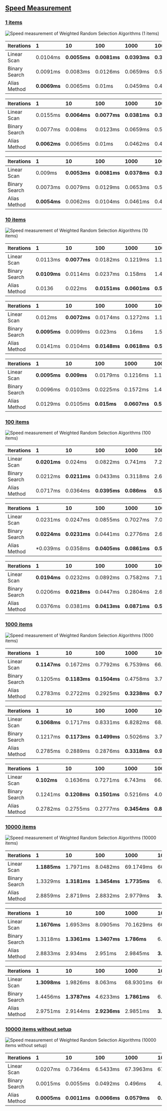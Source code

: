 ## <a id="speed-measurement" href="#speed-measurement"> Speed Measurement </a>

### <a id="1-items" href="#1-items"> 1 items </a>

![Speed measurement of Weighted Random Selection Algorithms  (1 items)](https://user-images.githubusercontent.com/13536348/127739858-60f05a16-6e3b-42f6-b7f2-b4b106eb3dfa.png)

|Iterations|1|10|100|1000|10000|
|:--|:--|:--|:--|:--|:--|
|Linear Scan|0.0104ms|**0.0055ms**|**0.0081ms**|**0.0393ms**|**0.3408ms**|
|Binary Search|0.0091ms|0.0083ms|0.0126ms|0.0659ms|0.5944ms|
|Alias Method|**0.0069ms**|0.0065ms|0.01ms|0.0459ms|0.4094ms|

|Iterations|1|10|100|1000|10000|
|:--|:--|:--|:--|:--|:--|
|Linear Scan|0.0155ms|**0.0064ms**|**0.0077ms**|**0.0381ms**|**0.353ms**|
|Binary Search|0.0077ms|0.008ms|0.0123ms|0.0659ms|0.5919ms|
|Alias Method|**0.0062ms**|0.0065ms|0.01ms|0.0462ms|0.41ms|

|Iterations|1|10|100|1000|10000|
|:--|:--|:--|:--|:--|:--|
|Linear Scan|0.009ms|**0.0053ms**|**0.0081ms**|**0.0378ms**|**0.3388ms**|
|Binary Search|0.0073ms|0.0079ms|0.0129ms|0.0653ms|0.5927ms|
|Alias Method|**0.0054ms**|0.0062ms|0.0104ms|0.0461ms|0.4194ms|


### <a id="10-items" href="#10-items"> 10 items </a>

![Speed measurement of Weighted Random Selection Algorithms  (10 items)](https://user-images.githubusercontent.com/13536348/127739862-bddbf2d2-6075-4d4e-bfc7-9ccd2f8fdbb3.png)

|Iterations|1|10|100|1000|10000|
|:--|:--|:--|:--|:--|:--|
|Linear Scan|0.0113ms|**0.0077ms**|0.0182ms|0.1219ms|1.19ms|
|Binary Search|**0.0109ms**|0.0114ms|0.0237ms|0.158ms|1.4975ms|
|Alias Method|0.0136|0.022ms|**0.0151ms**|**0.0601ms**|**0.5041ms**|

|Iterations|1|10|100|1000|10000|
|:--|:--|:--|:--|:--|:--|
|Linear Scan|0.012ms|**0.0072ms**|0.0174ms|0.1272ms|1.1738ms|
|Binary Search|**0.0095ms**|0.0099ms|0.023ms|0.16ms|1.5503ms|
|Alias Method|0.0141ms|0.0104ms|**0.0148ms**|**0.0618ms**|**0.5235ms**|

|Iterations|1|10|100|1000|10000|
|:--|:--|:--|:--|:--|:--|
|Linear Scan|**0.0095ms**|**0.009ms**|0.0179ms|0.1216ms|1.1503ms|
|Binary Search|0.0096ms|0.0103ms|0.0225ms|0.1572ms|1.4991ms|
|Alias Method|0.0129ms|0.0105ms|**0.015ms**|**0.0607ms**|**0.5176ms**|

### <a id="100-items" href="#100-items"> 100 items </a>

![Speed measurement of Weighted Random Selection Algorithms  (100 items)](https://user-images.githubusercontent.com/13536348/127739863-d9a3338b-1a40-45bb-a292-9330b9414561.png)

|Iterations|1|10|100|1000|10000|
|:--|:--|:--|:--|:--|:--|
|Linear Scan|**0.0201ms**|0.024ms|0.0822ms|0.741ms|7.2211ms|
|Binary Search|0.0212ms|**0.0211ms**|0.0433ms|0.3118ms|2.6434ms|
|Alias Method|0.0717ms|0.0364ms|**0.0395ms**|**0.086ms**|**0.5462ms**|

|Iterations|1|10|100|1000|10000|
|:--|:--|:--|:--|:--|:--|
|Linear Scan|0.0231ms|0.0247ms|0.0855ms|0.7027ms|7.0025ms|
|Binary Search|**0.0224ms**|**0.0231ms**|0.0441ms|0.2776ms|2.6521ms|
|Alias Method|*0.039ms|0.0358ms|**0.0405ms**|**0.0861ms**|**0.5561ms**|

|Iterations|1|10|100|1000|10000|
|:--|:--|:--|:--|:--|:--|
|Linear Scan|**0.0194ms**|0.0232ms|0.0892ms|0.7582ms|7.1886ms|
|Binary Search|0.0206ms|**0.0218ms**|0.0447ms|0.2804ms|2.6375ms|
|Alias Method|0.0376ms|0.0381ms|**0.0413ms**|**0.0871ms**|**0.5728ms**|

### <a id="1000-items" href="#1000-items"> 1000 items </a>

![Speed measurement of Weighted Random Selection Algorithms  (1000 items)](https://user-images.githubusercontent.com/13536348/127739880-c2da6789-126b-4d8b-8182-f3ee8f9936d5.png)

|Iterations|1|10|100|1000|10000|
|:--|:--|:--|:--|:--|:--|
|Linear Scan|**0.1147ms**|0.1672ms|0.7792ms|6.7539ms|66.8329ms|
|Binary Search|0.1205ms|**0.1183ms**|**0.1504ms**|0.4758ms|3.7755ms|
|Alias Method|0.2783ms|0.2722ms|0.2925ms|**0.3238ms**|**0.7824ms**|

|Iterations|1|10|100|1000|10000|
|:--|:--|:--|:--|:--|:--|
|Linear Scan|**0.1068ms**|0.1717ms|0.8331ms|6.8282ms|68.455ms|
|Binary Search|0.1217ms|**0.1173ms**|**0.1499ms**|0.5026ms|3.7627ms|
|Alias Method|0.2785ms|0.2889ms|0.2876ms|**0.3318ms**|**0.908ms**|

|Iterations|1|10|100|1000|10000|
|:--|:--|:--|:--|:--|:--|
|Linear Scan|**0.102ms**|0.1636ms|0.7271ms|6.743ms|66.4393ms|
|Binary Search|0.1241ms|**0.1208ms**|**0.1501ms**|0.5216ms|4.0165ms|
|Alias Method|0.2782ms|0.2755ms|0.2777ms|**0.3454ms**|**0.8068ms**|


### <a id="10000-items" href="#10000-items"> 10000 items </a>

![Speed measurement of Weighted Random Selection Algorithms  (10000 items)](https://user-images.githubusercontent.com/13536348/127739886-c0e4bbea-f3cc-4ece-9abe-6eed68597f0a.png)

|Iterations|1|10|100|1000|10000|
|:--|:--|:--|:--|:--|:--|
|Linear Scan|**1.1885ms**|1.7971ms|8.0482ms|69.1749ms|664.8696ms|
|Binary Search|1.3329ms|**1.3181ms**|**1.3454ms**|**1.7735ms**|6.1215ms|
|Alias Method|2.8859ms|2.8719ms|2.8832ms|2.9779ms|**3.4764ms**|

|Iterations|1|10|100|1000|10000|
|:--|:--|:--|:--|:--|:--|
|Linear Scan|**1.1676ms**|1.6953ms|8.0905ms|70.1629ms|668.3197ms|
|Binary Search|1.3118ms|**1.3361ms**|**1.3407ms**|**1.786ms**|6.1105ms|
|Alias Method|2.8833ms|2.934ms|2.951ms|2.9845ms|**3.6259ms**|

|Iterations|1|10|100|1000|10000|
|:--|:--|:--|:--|:--|:--|
|Linear Scan|**1.3098ms**|1.9826ms|8.063ms|68.9301ms|666.9364ms|
|Binary Search|1.4456ms|**1.3787ms**|4.6233ms|**1.7861ms**|6.0783ms|
|Alias Method|2.9751ms|2.9144ms|**2.9236ms**|2.9851ms|**3.5149ms**|

### <a id="10000-items" href="#10000-items"> 10000 items without setup </a>

![Speed measurement of Weighted Random Selection Algorithms  (10000 items without setup)](https://user-images.githubusercontent.com/13536348/127739890-3d5a1cd3-5b93-4151-a29d-c5e48507b15c.png)

|Iterations|1|10|100|1000|10000|
|:--|:--|:--|:--|:--|:--|
|Linear Scan|0.0207ms|0.7364ms|6.5433ms|67.3963ms|671.3184ms|
|Binary Search|0.0015ms|0.0055ms|0.0492ms|0.496ms|4.828ms|
|Alias Method|**0.0005ms**|**0.0011ms**|**0.0066ms**|**0.0579ms**|**0.5559ms**|